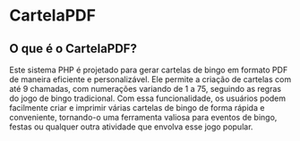 # CartelaPDF

## O que é o CartelaPDF?


Este sistema PHP é projetado para gerar cartelas de bingo em formato PDF de maneira eficiente e personalizável. Ele permite a criação de cartelas com até 9 chamadas, com numerações variando de 1 a 75, seguindo as regras do jogo de bingo tradicional. Com essa funcionalidade, os usuários podem facilmente criar e imprimir várias cartelas de bingo de forma rápida e conveniente, tornando-o uma ferramenta valiosa para eventos de bingo, festas ou qualquer outra atividade que envolva esse jogo popular.